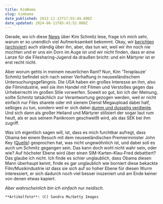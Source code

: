```yaml
---
title: KimBama
slug: kimbama
date_published: 2012-11-22T17:55:49.000Z
date_updated: 2024-06-11T05:43:52.000Z
---
```


Gerade, wo ich diese [News](http://www.golem.de/news/spitzengespraeche-neuseelands-premier-redet-mit-obama-ueber-kim-dotcom-1211-95826.html) über Kim Schmitz lese, frage ich mich sehr, warum er so unendlich viel Aufmerksamkeit bekommt. Okay, wir [berichten (archiviert)](http://web.archive.org/web/20130404090323/http://thafaker.de/tag/Teraplauze/) auch ständig über ihn, aber, das tun wir, weil wir ihn noch nie mochten und er uns ein Dorn im Auge ist und wir nicht finden, dass er eine Lanze für die Filesharing-Jugend da draußen bricht: und ein Märtyrer ist er erst recht nicht. 

Aber worum gehts in meinem neuerlichen Rant? Nun, Kim 'Teraplauze' Schmitz befindet sich nach seiner Verhaftung in neuseeländischem Untersuchungsgefängnis. Die USA haben ein großes Interesse an ihm, also die Filmindustrie, weil sie ihm Handel mit Filmen und Verstoßes gegen das Urheberrecht im großen Stile vorwerfen. Soweit so gut, bin ich der Meinung, sollte Schmitz tatsächlich zur Verantwortung gezogen werden, weil er nicht einfach nur Files sharete oder mit sienem Dienst Megaupload dabei half, selbiges zu tun, sondern weil er sich dabei [dumm und dusselig verdiente](__GHOST_URL__/neues-von-kim-schmitz-megauploader-und-dickgesicht/). Und sich dann als großer Heiland und Märtyrer stilisiert der sogar laut rum heult, als er aus seinem Panikroom geschweißt wird, als das SEK bei ihm zugriff.

Was ich eigentlich sagen will, ist, dass es mich furchtbar aufregt, dass Obama bei einem Besuch mit dem neuseeländischen Premierminister John Key ([Quelle](http://www.stuff.co.nz/national/politics/7971200/Key-and-Obama-talk-about-Dotcom?utm_source=dlvr.it&amp;utm_medium=twitter)) gesprochen hat, was nicht ungewöhnlich ist, und dabei soll es auch um Schmitz gegangen sein. Das kann doch wohl nicht wahr sein, oder wie? Auf höchster Ebene wird über einen SIM-Karten-Klau-Fred debattiert? Das glaube ich nicht. Ich finde es schier unglaublich, dass Obama diesen Mann überhaupt kennt, finde es gar unglaublich wie borniert diese bekackte Film/Musikindustrie ist dass sie sich auf so hoher Ebene für diesen Wurm interessiert, er sich dadurch noch viel besser inszeniert und am Ende keiner von denen etwas kapiert.

*Aber wahrscheinlich bin ich einfach nur neidisch.*

`**Artikelfoto**: (C) Sandra Mu/Getty Images`
